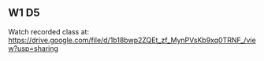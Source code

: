 ## W1 D5

Watch recorded class at:
https://drive.google.com/file/d/1b18bwp2ZQEt_zf_MynPVsKb9xq0TRNF_/view?usp=sharing